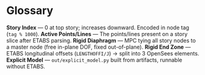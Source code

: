 # Glossary

**Story Index** — 0 at top story; increases downward. Encoded in node tag (`tag % 1000`).
**Active Points/Lines** — The points/lines present on a story slice after ETABS parsing.
**Rigid Diaphragm** — MPC tying all story nodes to a master node (free in-plane DOF, fixed out-of-plane).
**Rigid End Zone** — ETABS longitudinal offsets (`LENGTHOFFI/J`) → split into 3 OpenSees elements.
**Explicit Model** — `out/explicit_model.py` built from artifacts, runnable without ETABS.
